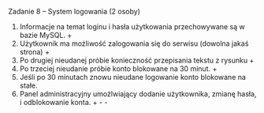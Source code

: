 Zadanie 8 – System logowania (2 osoby)
1. Informacje na temat loginu i hasła użytkowania przechowywane są w bazie MySQL. +
2. Użytkownik ma możliwość zalogowania się do serwisu (dowolna jakaś strona) +
3. Po drugiej nieudanej próbie konieczność przepisania tekstu z rysunku + 
4. Po trzeciej nieudanie próbie konto blokowane na 30 minut. +
5. Jeśli po 30 minutach znowu nieudane logowanie konto blokowane na stałe. 
6. Panel administracyjny umożlwiający dodanie użytkownika, zmianę hasła, i odblokowanie konta. + - -
